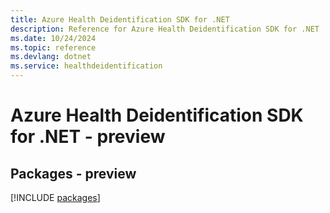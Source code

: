 ```yaml
---
title: Azure Health Deidentification SDK for .NET
description: Reference for Azure Health Deidentification SDK for .NET
ms.date: 10/24/2024
ms.topic: reference
ms.devlang: dotnet
ms.service: healthdeidentification
---
```

# Azure Health Deidentification SDK for .NET - preview
## Packages - preview
[!INCLUDE [packages](health-deidentification-index.md)]